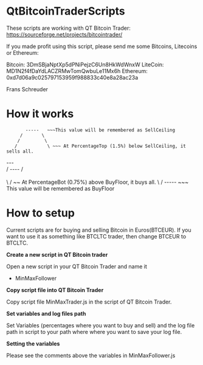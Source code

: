 # QtBitcoinTraderScripts

These scripts are working with QT Bitcoin Trader: https://sourceforge.net/projects/bitcointrader/

If you made profit using this script, please send me some Bitcoins, Litecoins or Ethereum:

Bitcoin:
3DmSBjaNptXp5dPNiPejzC6Un8HkWdWnxW
LiteCoin:
MD1N2f4fDaYdLACZRMwTomQwbuLe11Mx6h
Ethereum:
0xd7d06a9c025797153959f988833c40e8a28ac23a

Frans Schreuder

# How it works

           -----   ~~~This value will be remembered as SellCeiling
         /       \ 
        /         \
       /           \ ~~~ At PercentageTop (1.5%) below SellCeiling, it sells all.
   ---              \
 /                    ----
/                          \
                            \
                             \       / ~~ At PercentageBot (0.75%) above BuyFloor, it buys all.
                              \     /
                               ----- ~~~ This value will be remembered as BuyFloor

# How to setup


Current scripts are for buying and selling Bitcoin in Euros(BTCEUR). If you want to use it as something like BTCLTC trader, then change BTCEUR to BTCLTC.

**Create a new script in QT Bitcoin trader**

Open a new script in your QT Bitcoin Trader and name it

- MinMaxFollower

**Copy script file into QT Bitcoin Trader**

Copy script file MinMaxTrader.js in the script of QT Bitcoin Trader.

**Set variables and log files path**

Set Variables (percentages where you want to buy and sell) and the log file path in script to your path where where you want to save your log file.


**Setting the variables**

Please see the comments above the variables in MinMaxFollower.js
